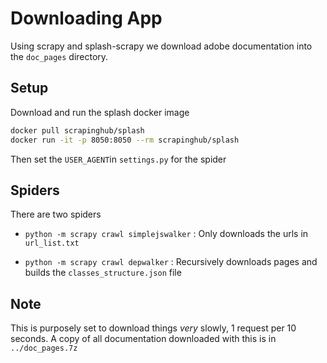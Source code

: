 # Downloading App

Using scrapy and splash-scrapy we download adobe documentation into the `doc_pages` directory.

## Setup

Download and run the splash docker image

```bash
docker pull scrapinghub/splash
docker run -it -p 8050:8050 --rm scrapinghub/splash
```

Then set the `USER_AGENT`in `settings.py` for the spider

## Spiders

There are two spiders

- `python -m scrapy crawl simplejswalker` : Only downloads the urls in `url_list.txt`

- `python -m scrapy crawl depwalker` : Recursively downloads pages and builds the `classes_structure.json` file

## Note

This is purposely set to download things *very* slowly, 1 request per 10 seconds. A copy of all documentation downloaded with this is in `../doc_pages.7z`